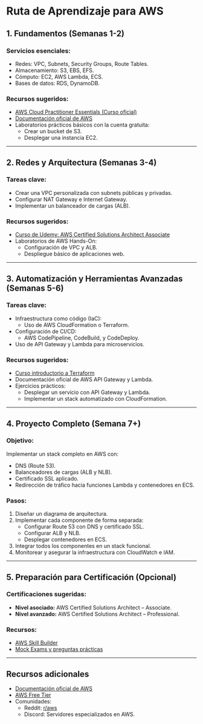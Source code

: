 # Ruta de Aprendizaje para AWS

## 1. Fundamentos (Semanas 1-2)
### Servicios esenciales:
- Redes: VPC, Subnets, Security Groups, Route Tables.
- Almacenamiento: S3, EBS, EFS.
- Cómputo: EC2, AWS Lambda, ECS.
- Bases de datos: RDS, DynamoDB.

### Recursos sugeridos:
- [AWS Cloud Practitioner Essentials (Curso oficial)](https://aws.amazon.com/training/)
- [Documentación oficial de AWS](https://aws.amazon.com/documentation/)
- Laboratorios prácticos básicos con la cuenta gratuita:
  - Crear un bucket de S3.
  - Desplegar una instancia EC2.

---

## 2. Redes y Arquitectura (Semanas 3-4)
### Tareas clave:
- Crear una VPC personalizada con subnets públicas y privadas.
- Configurar NAT Gateway e Internet Gateway.
- Implementar un balanceador de cargas (ALB).

### Recursos sugeridos:
- [Curso de Udemy: AWS Certified Solutions Architect Associate](https://www.udemy.com/)
- Laboratorios de AWS Hands-On:
  - Configuración de VPC y ALB.
  - Despliegue básico de aplicaciones web.

---

## 3. Automatización y Herramientas Avanzadas (Semanas 5-6)
### Tareas clave:
- Infraestructura como código (IaC):
  - Uso de AWS CloudFormation o Terraform.
- Configuración de CI/CD:
  - AWS CodePipeline, CodeBuild, y CodeDeploy.
- Uso de API Gateway y Lambda para microservicios.

### Recursos sugeridos:
- [Curso introductorio a Terraform](https://www.udemy.com/)
- Documentación oficial de AWS API Gateway y Lambda.
- Ejercicios prácticos:
  - Desplegar un servicio con API Gateway y Lambda.
  - Implementar un stack automatizado con CloudFormation.

---

## 4. Proyecto Completo (Semana 7+)
### Objetivo:
Implementar un stack completo en AWS con:
- DNS (Route 53).
- Balanceadores de cargas (ALB y NLB).
- Certificado SSL aplicado.
- Redirección de tráfico hacia funciones Lambda y contenedores en ECS.

### Pasos:
1. Diseñar un diagrama de arquitectura.
2. Implementar cada componente de forma separada:
   - Configurar Route 53 con DNS y certificado SSL.
   - Configurar ALB y NLB.
   - Desplegar contenedores en ECS.
3. Integrar todos los componentes en un stack funcional.
4. Monitorear y asegurar la infraestructura con CloudWatch e IAM.

---

## 5. Preparación para Certificación (Opcional)
### Certificaciones sugeridas:
- **Nivel asociado:** AWS Certified Solutions Architect – Associate.
- **Nivel avanzado:** AWS Certified Solutions Architect – Professional.

### Recursos:
- [AWS Skill Builder](https://skillbuilder.aws/)
- [Mock Exams y preguntas prácticas](https://www.whizlabs.com/)

---

## Recursos adicionales
- [Documentación oficial de AWS](https://aws.amazon.com/documentation/)
- [AWS Free Tier](https://aws.amazon.com/free/)
- Comunidades:
  - Reddit: [r/aws](https://www.reddit.com/r/aws/)
  - Discord: Servidores especializados en AWS.

